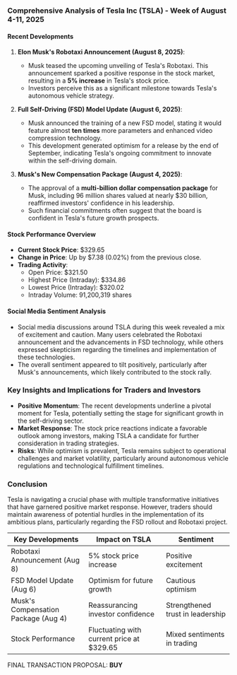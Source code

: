### Comprehensive Analysis of Tesla Inc (TSLA) - Week of August 4-11, 2025

#### Recent Developments
1. **Elon Musk's Robotaxi Announcement (August 8, 2025)**: 
   - Musk teased the upcoming unveiling of Tesla's Robotaxi. This announcement sparked a positive response in the stock market, resulting in a **5% increase** in Tesla's stock price.
   - Investors perceive this as a significant milestone towards Tesla's autonomous vehicle strategy.

2. **Full Self-Driving (FSD) Model Update (August 6, 2025)**: 
   - Musk announced the training of a new FSD model, stating it would feature almost **ten times** more parameters and enhanced video compression technology. 
   - This development generated optimism for a release by the end of September, indicating Tesla's ongoing commitment to innovate within the self-driving domain.

3. **Musk's New Compensation Package (August 4, 2025)**:
   - The approval of a **multi-billion dollar compensation package** for Musk, including 96 million shares valued at nearly $30 billion, reaffirmed investors' confidence in his leadership.
   - Such financial commitments often suggest that the board is confident in Tesla's future growth prospects.

#### Stock Performance Overview
- **Current Stock Price**: $329.65
- **Change in Price**: Up by $7.38 (0.02%) from the previous close.
- **Trading Activity**: 
  - Open Price: $321.50
  - Highest Price (Intraday): $334.86
  - Lowest Price (Intraday): $320.02
  - Intraday Volume: 91,200,319 shares

#### Social Media Sentiment Analysis
- Social media discussions around TSLA during this week revealed a mix of excitement and caution. Many users celebrated the Robotaxi announcement and the advancements in FSD technology, while others expressed skepticism regarding the timelines and implementation of these technologies.
- The overall sentiment appeared to tilt positively, particularly after Musk's announcements, which likely contributed to the stock rally.

### Key Insights and Implications for Traders and Investors
- **Positive Momentum**: The recent developments underline a pivotal moment for Tesla, potentially setting the stage for significant growth in the self-driving sector.
- **Market Response**: The stock price reactions indicate a favorable outlook among investors, making TSLA a candidate for further consideration in trading strategies.
- **Risks**: While optimism is prevalent, Tesla remains subject to operational challenges and market volatility, particularly around autonomous vehicle regulations and technological fulfillment timelines.

### Conclusion
Tesla is navigating a crucial phase with multiple transformative initiatives that have garnered positive market response. However, traders should maintain awareness of potential hurdles in the implementation of its ambitious plans, particularly regarding the FSD rollout and Robotaxi project.

| **Key Developments**               | **Impact on TSLA**                          | **Sentiment**                    |
|------------------------------------|---------------------------------------------|----------------------------------|
| Robotaxi Announcement (Aug 8)      | 5% stock price increase                     | Positive excitement               |
| FSD Model Update (Aug 6)           | Optimism for future growth                  | Cautious optimism                 |
| Musk's Compensation Package (Aug 4) | Reassurancing investor confidence           | Strengthened trust in leadership  |
| Stock Performance                   | Fluctuating with current price at $329.65  | Mixed sentiments in trading       |

FINAL TRANSACTION PROPOSAL: **BUY**